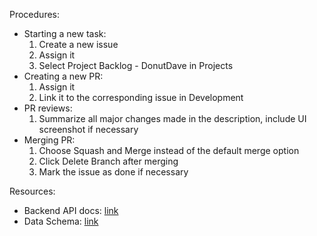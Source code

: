 Procedures:
- Starting a new task:
    1. Create a new issue
    2. Assign it
    3. Select Project Backlog - DonutDave in Projects
- Creating a new PR:
    1. Assign it
    2. Link it to the corresponding issue in Development
- PR reviews:
    1. Summarize all major changes made in the description, include UI screenshot if necessary
- Merging PR:
    1. Choose Squash and Merge instead of the default merge option
    2. Click Delete Branch after merging
    3. Mark the issue as done if necessary

Resources:
- Backend API docs: [link](https://accessible-humor-ea6.notion.site/Dronuts-Backend-API-087e0195f80549608e5743a81d9b8531)
- Data Schema: [link](https://github.com/CMU-17-356/dronuts-2023-donutdave/wiki/Object-Data-Model)